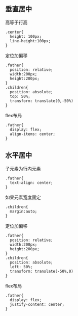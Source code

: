 ## 垂直居中
高等于行高
``` css{2-3}
.center{
  height: 100px;
  line-height:100px;
}
```
定位加偏移
```css{2,7-9}
.father{
  position: relative;
  width:200px;
  height:200px;
}
.children{
  position: absolute;
  top: 50%;
  transform: translate(0,-50%)
}
```
flex布局
```css{2-3}
.father{
  display: flex;
  align-items: center;
}
```
## 水平居中
子元素为行内元素
```css{2}
.father{
  text-align: center;
}
```
如果元素宽度固定
```css{2}
.children{
  margin:auto;
}
```
定位加偏移
```css{2,7-9}
.father{
  position: relative;
  width:200px;
  height:200px;
}
.children{
  position: absolute;
  left: 50%;
  transform: translate(-50%,0)
}
```
flex布局
```css{2-3}
.father{
  display: flex;
  justify-content: center;
}
```
